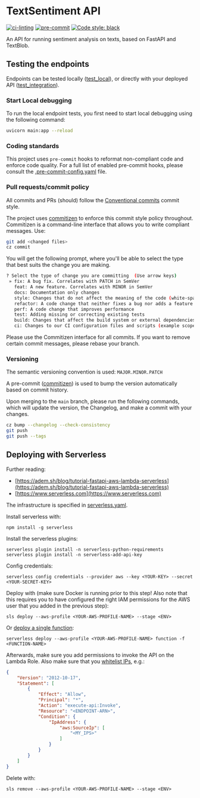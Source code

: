 # TextSentiment API

[![ci-linting](https://github.com/ngoet/text-sent-api/actions/workflows/ci-linting.yaml/badge.svg?branch=main)](https://github.com/ngoet/text-sent-api/actions/workflows/ci-linting.yaml)
[![pre-commit](https://img.shields.io/badge/pre--commit-enabled-brightgreen?logo=pre-commit&logoColor=white)](https://github.com/pre-commit/pre-commit)
[![Code style: black](https://img.shields.io/badge/code%20style-black-000000.svg)](https://github.com/psf/black)

An API for running sentiment analysis on texts, based on FastAPI and TextBlob.

## Testing the endpoints
Endpoints can be tested locally ([test_local](tests/test_local.py)), or directly with your deployed API ([test_integration](tests/test_integration.py)).

### Start Local debugging
To run the local endpoint tests, you first need to start local debugging using the following command:
```bash
uvicorn main:app --reload
```

### Coding standards
This project uses `pre-commit` hooks to reformat non-compliant code and enforce code quality.
For a full list of enabled pre-commit hooks, please consult the [.pre-commit-config.yaml](.pre-commit-config.yaml) file.


### Pull requests/commit policy
All commits and PRs (should) follow the [Conventional commits](https://www.conventionalcommits.org/en/v1.0.0/) commit style.

The project uses [commitizen](https://commitizen-tools.github.io/commitizen/) to enforce this commit style policy throughout.
Commitizen is a command-line interface that allows you to write compliant messages. Use:

```bash
git add <changed files>
cz commit
```

You will get the following prompt, where you'll be able to select the type that best suits the change you are making.

```bash
? Select the type of change you are committing  (Use arrow keys)
 » fix: A bug fix. Correlates with PATCH in SemVer
   feat: A new feature. Correlates with MINOR in SemVer
   docs: Documentation only changes
   style: Changes that do not affect the meaning of the code (white-space, formatting, missing semi-col
   refactor: A code change that neither fixes a bug nor adds a feature
   perf: A code change that improves performance
   test: Adding missing or correcting existing tests
   build: Changes that affect the build system or external dependencies (example scopes: pip, docker, npm)
   ci: Changes to our CI configuration files and scripts (example scopes: GitLabCI)
```

Please use the Commitizen interface for all commits. If you want to remove certain commit messages, please rebase your branch.

### Versioning
The semantic versioning convention is used: `MAJOR.MINOR.PATCH`

A pre-commit ([commitizen](https://commitizen-tools.github.io/commitizen/)) is used to bump the version automatically based on commit history.

Upon merging to the `main` branch, please run the following commands, which will update the version, the Changelog, and make a commit with your changes.
```bash
cz bump --changelog --check-consistency
git push
git push --tags
```


## Deploying with Serverless
Further reading:
* [https://adem.sh/blog/tutorial-fastapi-aws-lambda-serverless](https://adem.sh/blog/tutorial-fastapi-aws-lambda-serverless)
* [https://www.serverless.com](https://www.serverless.com)

The infrastructure is specified in [serverless.yaml](serverless.yaml).

Install serverless with:

```
npm install -g serverless
```

Install the serverless plugins:
```
serverless plugin install -n serverless-python-requirements
serverless plugin install -n serverless-add-api-key
```

Config credentials:
```
serverless config credentials --provider aws --key <YOUR-KEY> --secret <YOUR-SECRET-KEY>
```

Deploy with (make sure Docker is running prior to this step!
Also note that this requires you to have configured the right IAM permissions for the AWS user that you added in the
previous step):

```
sls deploy --aws-profile <YOUR-AWS-PROFILE-NAME> --stage <ENV>
```

Or [deploy a single function](https://www.serverless.com/framework/docs/providers/aws/cli-reference/deploy-function):
```
serverless deploy --aws-profile <YOUR-AWS-PROFILE-NAME> function -f <FUNCTION-NAME>
```

Afterwards, make sure you add permissions to invoke the API on the Lambda Role.
Also make sure that you [whitelist IPs](https://lobster1234.github.io/2018/04/14/amazon-api-gateway-ip-whitelisting/), e.g.:

```json
{
    "Version": "2012-10-17",
    "Statement": [
        {
            "Effect": "Allow",
            "Principal": "*",
            "Action": "execute-api:Invoke",
            "Resource": "<ENDPOINT-ARN>",
            "Condition": {
                "IpAddress": {
                    "aws:SourceIp": [
                        "<MY_IPS>"
                    ]
                }
            }
        }
    ]
}
```

Delete with:

```
sls remove --aws-profile <YOUR-AWS-PROFILE-NAME> --stage <ENV>
```

